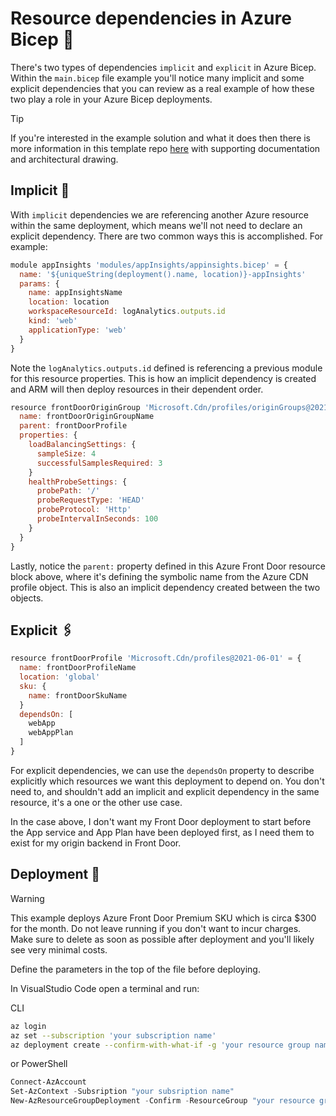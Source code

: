 # Resource dependencies in Azure Bicep 🦾

There's two types of dependencies `implicit` and `explicit` in Azure Bicep. Within the `main.bicep` file example you'll notice many implicit and some explicit dependencies that you can review as a real example of how these two play a role in your Azure Bicep deployments.

> [!TIP]
> If you're interested in the example solution and what it does then there is more information in this template repo [here](https://github.com/riosengineer/bicep-quickstart-frontdoor-private-endpoint-appservice) with supporting documentation and architectural drawing.

## Implicit 🔗

With `implicit` dependencies we are referencing another Azure resource within the same deployment, which means we'll not need to declare an explicit dependency. There are two common ways this is accomplished. For example:

```javascript
module appInsights 'modules/appInsights/appinsights.bicep' = {
  name: '${uniqueString(deployment().name, location)}-appInsights'
  params: {
    name: appInsightsName
    location: location
    workspaceResourceId: logAnalytics.outputs.id
    kind: 'web'
    applicationType: 'web'
  }
}
```

Note the `logAnalytics.outputs.id` defined is referencing a previous module for this resource properties. This is how an implicit dependency is created and ARM will then deploy resources in their dependent order.

```javascript
resource frontDoorOriginGroup 'Microsoft.Cdn/profiles/originGroups@2021-06-01' = {
  name: frontDoorOriginGroupName
  parent: frontDoorProfile
  properties: {
    loadBalancingSettings: {
      sampleSize: 4
      successfulSamplesRequired: 3
    }
    healthProbeSettings: {
      probePath: '/'
      probeRequestType: 'HEAD'
      probeProtocol: 'Http'
      probeIntervalInSeconds: 100
    }
  }
}
```

Lastly, notice the `parent:` property defined in this Azure Front Door resource block above, where it's defining the symbolic name from the Azure CDN profile object. This is also an implicit dependency created between the two objects.

## Explicit 🖇️

```javascript
resource frontDoorProfile 'Microsoft.Cdn/profiles@2021-06-01' = {
  name: frontDoorProfileName
  location: 'global'
  sku: {
    name: frontDoorSkuName
  }
  dependsOn: [
    webApp
    webAppPlan
  ]
}
```

For explicit dependencies, we can use the `dependsOn` property to describe explicitly which resources we want this deployment to depend on. You don't need to, and shouldn't add an implicit and explicit dependency in the same resource, it's a one or the other use case.

In the case above, I don't want my Front Door deployment to start before the App service and App Plan have been deployed first, as I need them to exist for my origin backend in Front Door.

## Deployment 🚀

> [!WARNING]  
> This example deploys Azure Front Door Premium SKU which is circa $300 for the month. Do not leave running if you don't want to incur charges. Make sure to delete as soon as possible after deployment and you'll likely see very minimal costs.

Define the parameters in the top of the file before deploying.

In VisualStudio Code open a terminal and run:

CLI

```bash
az login
az set --subscription 'your subscription name'
az deployment create --confirm-with-what-if -g 'your resource group name' -f .\main.bicep 
```

or PowerShell

```powershell
Connect-AzAccount
Set-AzContext -Subsription "your subsription name"
New-AzResourceGroupDeployment -Confirm -ResourceGroup "your resource group name" -TemplateFile "main.bicep"
```
